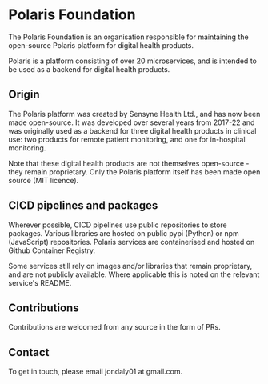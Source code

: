 # Polaris Foundation

The Polaris Foundation is an organisation responsible for maintaining the open-source Polaris platform for digital health products.

Polaris is a platform consisting of over 20 microservices, and is intended to be used as a backend for digital health products.

## Origin
The Polaris platform was created by Sensyne Health Ltd., and has now been made open-source. It was developed over several years from 2017-22 and was originally used as a backend for three digital health products in clinical use: two products for remote patient monitoring, and one for in-hospital monitoring.

Note that these digital health products are not themselves open-source - they remain proprietary. Only the Polaris platform itself has been made open source (MIT licence).

## CICD pipelines and packages
Wherever possible, CICD pipelines use public repositories to store packages. Various libraries are hosted on public pypi (Python) or npm (JavaScript) repositories. Polaris services are containerised and hosted on Github Container Registry.

Some services still rely on images and/or libraries that remain proprietary, and are not publicly available. Where applicable this is noted on the relevant service's README.

## Contributions
Contributions are welcomed from any source in the form of PRs.

## Contact
To get in touch, please email jondaly01 at gmail.com.
